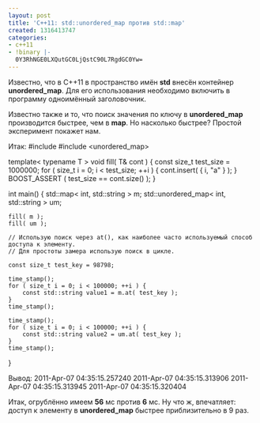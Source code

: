 ```yaml
---
layout: post
title: 'C++11: std::unordered_map против std::map'
created: 1316413747
categories:
- c++11
- !binary |-
  0Y3RhNGE0LXQutGC0LjQstC90L7RgdGC0Yw=
---
```

<!--break-->
Известно, что в C++11 в пространство имён <strong>std</strong> внесён контейнер <strong>unordered_map</strong>. Для его использования необходимо включить в программу одноимённый заголовочник.

Известно также и то, что поиск значения по ключу в <strong>unordered_map</strong> производится быстрее, чем в <strong>map</strong>. Но насколько быстрее? Простой эксперимент покажет нам.

Итак:
<cpp>
#include <map>
#include <unordered_map>

template< typename T >
void fill( T& cont ) {
    const size_t test_size = 1000000;
    for ( size_t i = 0; i < test_size; ++i ) {
        cont.insert( { i, "a" } );
    }
    BOOST_ASSERT ( test_size == cont.size() );
}

int main() {
    std::map< int, std::string >           m;
    std::unordered_map< int, std::string > um;
    
    fill( m );
    fill( um );
    
    // Использую поиск через at(), как наиболее часто используемый способ доступа к элементу.
    // Для простоты замера использую поиск в цикле.    

    const size_t test_key = 98798;
    
    time_stamp();
    for ( size_t i = 0; i < 100000; ++i ) {
        const std::string value1 = m.at( test_key );
    }
    time_stamp();

    time_stamp();
    for ( size_t i = 0; i < 100000; ++i ) {
        const std::string value2 = um.at( test_key );
    }
    time_stamp();
}
</cpp>

Вывод:
2011-Apr-07 04:35:15.257240
2011-Apr-07 04:35:15.313906
2011-Apr-07 04:35:15.313945
2011-Apr-07 04:35:15.320404

Итак, огрублённо имеем <strong>56</strong> мс против <strong>6</strong> мс. Ну что ж, впечатляет: доступ к элементу в <strong>unordered_map</strong> быстрее приблизительно в 9 раз.
